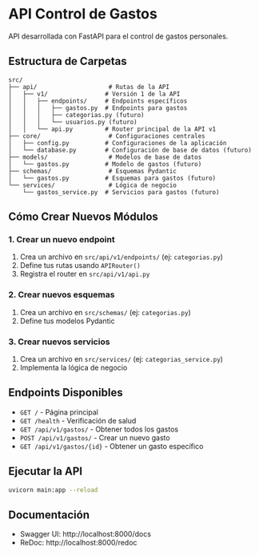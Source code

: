 # API Control de Gastos

API desarrollada con FastAPI para el control de gastos personales.

## Estructura de Carpetas

```
src/
├── api/                    # Rutas de la API
│   ├── v1/                # Versión 1 de la API
│   │   ├── endpoints/     # Endpoints específicos
│   │   │   ├── gastos.py  # Endpoints para gastos
│   │   │   ├── categorias.py (futuro)
│   │   │   └── usuarios.py (futuro)
│   │   └── api.py         # Router principal de la API v1
├── core/                   # Configuraciones centrales
│   ├── config.py          # Configuraciones de la aplicación
│   └── database.py        # Configuración de base de datos (futuro)
├── models/                 # Modelos de base de datos
│   └── gastos.py          # Modelo de gastos (futuro)
├── schemas/                # Esquemas Pydantic
│   └── gastos.py          # Esquemas para gastos (futuro)
└── services/               # Lógica de negocio
    └── gastos_service.py  # Servicios para gastos (futuro)
```

## Cómo Crear Nuevos Módulos

### 1. Crear un nuevo endpoint

1. Crea un archivo en `src/api/v1/endpoints/` (ej: `categorias.py`)
2. Define tus rutas usando `APIRouter()`
3. Registra el router en `src/api/v1/api.py`

### 2. Crear nuevos esquemas

1. Crea un archivo en `src/schemas/` (ej: `categorias.py`)
2. Define tus modelos Pydantic

### 3. Crear nuevos servicios

1. Crea un archivo en `src/services/` (ej: `categorias_service.py`)
2. Implementa la lógica de negocio

## Endpoints Disponibles

- `GET /` - Página principal
- `GET /health` - Verificación de salud
- `GET /api/v1/gastos/` - Obtener todos los gastos
- `POST /api/v1/gastos/` - Crear un nuevo gasto
- `GET /api/v1/gastos/{id}` - Obtener un gasto específico

## Ejecutar la API

```bash
uvicorn main:app --reload
```

## Documentación

- Swagger UI: http://localhost:8000/docs
- ReDoc: http://localhost:8000/redoc 